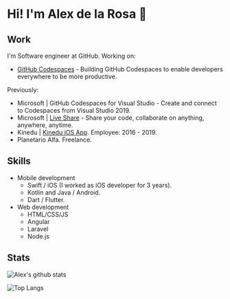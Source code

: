 # Hi! I'm Alex de la Rosa 👋

## Work
I'm Software engineer at GitHub. Working on:
- [GitHub Codespaces](https://github.com/features/codespaces/) - Building GitHub Codespaces to enable developers everywhere to be more productive.

Previously:
- Microsoft | GitHub Codespaces for Visual Studio - Create and connect to Codespaces from Visual Studio 2019.
- Microsoft | [Live Share](https://aka.ms/vsls) - Share your code, collaborate on anything, anywhere, anytime.
- Kinedu | [Kinedu iOS App](https://apps.apple.com/us/app/kinedu-baby-development-plan/id741277284). Employee: 2016 - 2019.
- Planetario Alfa. Freelance.

## Skills
- Mobile development
  - Swift / iOS (I worked as iOS developer for 3 years).
  - Kotlin and Java / Android. 
  - Dart / Flutter.
- Web development
  - HTML/CSS/JS
  - Angular
  - Laravel
  - Node.js
  
## Stats
![Alex's github stats](https://github-readme-stats.vercel.app/api?username=aletsdelarosa&count_private=true&show_icons=true)

![Top Langs](https://github-readme-stats.vercel.app/api/top-langs/?username=aletsdelarosa&langs_count=10)

<!-- ![ReadMe Card](https://github-readme-stats.vercel.app/api/pin/?username=aletsdelarosa&repo=aletsdelarosa.github.io) -->
